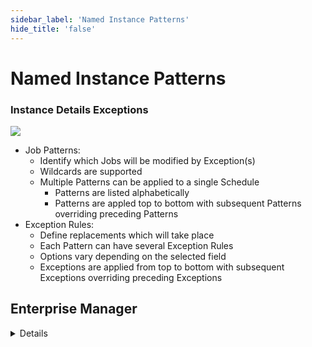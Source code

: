 ```yaml
---
sidebar_label: 'Named Instance Patterns'
hide_title: 'false'
---
```


<head>
  <meta name="robots" content="noindex, nofollow" />
</head>

# Named Instance Patterns

### Instance Details Exceptions

![](../static/imgadvanced/MINI_Patterns.png)

* Job Patterns:
  * Identify which Jobs will be modified by Exception(s)
  * Wildcards are supported
  * Multiple Patterns can be applied to a single Schedule
    * Patterns are listed alphabetically
    * Patterns are appled top to bottom with subsequent Patterns overriding preceding Patterns
* Exception Rules:
  * Define replacements which will take place
  * Each Pattern can have several Exception Rules
  * Options vary depending on the selected field
  * Exceptions are applied from top to bottom with subsequent Exceptions overriding preceding Exceptions


## Enterprise Manager

<details>

#### Schedule Named Instances - Create Patterns

###### Instance Details Exceptions

* Job Patterns:
    * Identify which Jobs will be modified by Exception(s)
    * Wildcards are supported
    * Multiple Patterns can be applied to a single Schedule
        * Patterns are listed alphabetically
        * Patterns are appled top to bottom with subsequent Patterns overriding preceding Patterns

* Exception Rules:
    * Define replacements which will take place
    * Each Pattern can have several Exception Rules
    * Options vary depending on the selected field
    * Exceptions are applied from top to bottom with subsequent Exceptions overriding preceding Exceptions

</details>